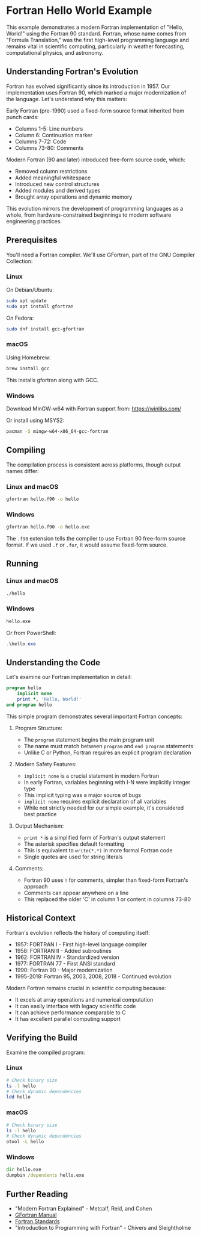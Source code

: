 # Fortran Hello World Example

This example demonstrates a modern Fortran implementation of "Hello, World!" using the Fortran 90 standard. Fortran, whose name comes from "Formula Translation," was the first high-level programming language and remains vital in scientific computing, particularly in weather forecasting, computational physics, and astronomy.

## Understanding Fortran's Evolution

Fortran has evolved significantly since its introduction in 1957. Our implementation uses Fortran 90, which marked a major modernization of the language. Let's understand why this matters:

Early Fortran (pre-1990) used a fixed-form source format inherited from punch cards:
- Columns 1-5: Line numbers
- Column 6: Continuation marker
- Columns 7-72: Code
- Columns 73-80: Comments

Modern Fortran (90 and later) introduced free-form source code, which:
- Removed column restrictions
- Added meaningful whitespace
- Introduced new control structures
- Added modules and derived types
- Brought array operations and dynamic memory

This evolution mirrors the development of programming languages as a whole, from hardware-constrained beginnings to modern software engineering practices.

## Prerequisites

You'll need a Fortran compiler. We'll use GFortran, part of the GNU Compiler Collection:

### Linux
On Debian/Ubuntu:
```bash
sudo apt update
sudo apt install gfortran
```

On Fedora:
```bash
sudo dnf install gcc-gfortran
```

### macOS
Using Homebrew:
```bash
brew install gcc
```
This installs gfortran along with GCC.

### Windows
Download MinGW-w64 with Fortran support from:
https://winlibs.com/

Or install using MSYS2:
```bash
pacman -S mingw-w64-x86_64-gcc-fortran
```

## Compiling

The compilation process is consistent across platforms, though output names differ:

### Linux and macOS
```bash
gfortran hello.f90 -o hello
```

### Windows
```cmd
gfortran hello.f90 -o hello.exe
```

The `.f90` extension tells the compiler to use Fortran 90 free-form source format. If we used `.f` or `.for`, it would assume fixed-form source.

## Running

### Linux and macOS
```bash
./hello
```

### Windows
```cmd
hello.exe
```
Or from PowerShell:
```powershell
.\hello.exe
```

## Understanding the Code

Let's examine our Fortran implementation in detail:

```fortran
program hello
    implicit none
    print *, 'Hello, World!'
end program hello
```

This simple program demonstrates several important Fortran concepts:

1. Program Structure:
   - The `program` statement begins the main program unit
   - The name must match between `program` and `end program` statements
   - Unlike C or Python, Fortran requires an explicit program declaration

2. Modern Safety Features:
   - `implicit none` is a crucial statement in modern Fortran
   - In early Fortran, variables beginning with I-N were implicitly integer type
   - This implicit typing was a major source of bugs
   - `implicit none` requires explicit declaration of all variables
   - While not strictly needed for our simple example, it's considered best practice

3. Output Mechanism:
   - `print *` is a simplified form of Fortran's output statement
   - The asterisk specifies default formatting
   - This is equivalent to `write(*,*)` in more formal Fortran code
   - Single quotes are used for string literals

4. Comments:
   - Fortran 90 uses `!` for comments, simpler than fixed-form Fortran's approach
   - Comments can appear anywhere on a line
   - This replaced the older 'C' in column 1 or content in columns 73-80

## Historical Context

Fortran's evolution reflects the history of computing itself:
- 1957: FORTRAN I - First high-level language compiler
- 1958: FORTRAN II - Added subroutines
- 1962: FORTRAN IV - Standardized version
- 1977: FORTRAN 77 - First ANSI standard
- 1990: Fortran 90 - Major modernization
- 1995-2018: Fortran 95, 2003, 2008, 2018 - Continued evolution

Modern Fortran remains crucial in scientific computing because:
- It excels at array operations and numerical computation
- It can easily interface with legacy scientific code
- It can achieve performance comparable to C
- It has excellent parallel computing support

## Verifying the Build

Examine the compiled program:

### Linux
```bash
# Check binary size
ls -l hello
# Check dynamic dependencies
ldd hello
```

### macOS
```bash
# Check binary size
ls -l hello
# Check dynamic dependencies
otool -L hello
```

### Windows
```cmd
dir hello.exe
dumpbin /dependents hello.exe
```

## Further Reading

- "Modern Fortran Explained" - Metcalf, Reid, and Cohen
- [GFortran Manual](https://gcc.gnu.org/onlinedocs/gfortran/)
- [Fortran Standards](https://wg5-fortran.org/)
- "Introduction to Programming with Fortran" - Chivers and Sleightholme
